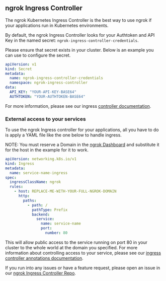 ## ngrok Ingress Controller

The ngrok Kubernetes Ingress Controller is the best way to use ngrok if your applications run in Kubernetes environments.

By default, the ngrok Ingress Controller looks for your Authtoken and API Key in the named secret: `ngrok-ingress-controller-credentials`. 

Please ensure that secret exists in your cluster. Below is an example you can use to configure the secret.

```yaml
apiVersion: v1
kind: Secret
metadata:
  name: ngrok-ingress-controller-credentials
  namespace: ngrok-ingress-controller
data:
  API_KEY: "YOUR-API-KEY-BASE64"
  AUTHTOKEN: "YOUR-AUTHTOKEN-BASE64"
```

For more information, please see our ingress [controller documentation](https://github.com/ngrok/kubernetes-ingress-controller/blob/main/docs/deployment-guide/credentials.md#creating-the-secret).

### External access to your services

To use the ngrok Ingress controller for your applications, all you have to do is apply a YAML file like the one below to handle ingress.

NOTE: You must reserve a Domain in the [ngrok Dashboard](https://dashboard.ngrok.com/cloud-edge/domains) and substitute it for the host in the example for it to work.  

```yaml
apiVersion: networking.k8s.io/v1
kind: Ingress
metadata:
  name: service-name-ingress
spec:
  ingressClassName: ngrok
  rules:
    - host: REPLACE-ME-WITH-YOUR-FULL-NGROK-DOMAIN
      http:
        paths:
          - path: /
            pathType: Prefix
            backend:
              service:
                name: service-name
                port:
                  number: 80
```

This will allow public access to the service running on port 80 in your cluster to the whole world at the domain you specified. For more information about controlling access to your service, please see our [ingress controller annotations documentation](https://github.com/ngrok/kubernetes-ingress-controller/blob/main/docs/user-guide/route-modules.md).

If you run into any issues or have a feature request, please open an issue in our [ngrok Ingress Controller Repo](https://github.com/ngrok/kubernetes-ingress-controller).

